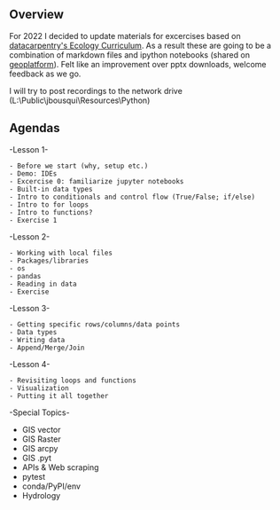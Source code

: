 ## Overview

For 2022 I decided to update materials for excercises based on [datacarpentry's Ecology Curriculum](https://github.com/datacarpentry/python-ecology-lesson/). As a result these are going to be a combination of markdown files and ipython notebooks (shared on [geoplatform](https://epa.maps.arcgis.com/home/index.html)). Felt like an improvement over pptx downloads, welcome feedback as we go.

I will try to post recordings to the network drive (L:\Public\jbousqui\Resources\Python)

## Agendas

-Lesson 1-

	- Before we start (why, setup etc.)
	- Demo: IDEs
	- Excercise 0: familiarize jupyter notebooks
	- Built-in data types
	- Intro to conditionals and control flow (True/False; if/else)
	- Intro to for loops
	- Intro to functions?
	- Exercise 1

-Lesson 2-

	- Working with local files
	- Packages/libraries
	- os
	- pandas
	- Reading in data
	- Exercise

-Lesson 3-

	- Getting specific rows/columns/data points
	- Data types
	- Writing data
	- Append/Merge/Join

-Lesson 4-

	- Revisiting loops and functions
	- Visualization
	- Putting it all together

-Special Topics-

- GIS vector
- GIS Raster
- GIS arcpy
- GIS .pyt
- APIs & Web scraping
- pytest
- conda/PyPI/env
- Hydrology
